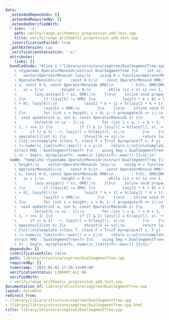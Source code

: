```yaml
---
data:
  _extendedDependsOn: []
  _extendedRequiredBy: []
  _extendedVerifiedWith:
  - icon: ':x:'
    path: verify/range_arithmetic_progression_add.test.cpp
    title: verify/range_arithmetic_progression_add.test.cpp
  _isVerificationFailed: true
  _pathExtension: cpp
  _verificationStatusIcon: ':x:'
  attributes:
    links: []
  bundledCode: "#line 1 \"library/structure/segtree/DualSegmentTree.cpp\"\ntemplate\
    \ <typename OperatorMonoid>\nstruct DualSegmentTree {\n    int sz, height;\n \
    \   vector<OperatorMonoid> lazy;\n    using H = function<OperatorMonoid(OperatorMonoid,\
    \ OperatorMonoid)>;\n    const H h;\n    const OperatorMonoid OM0;\n\n    DualSegmentTree(int\
    \ n, const H h, const OperatorMonoid& OM0)\n        : h(h), OM0(OM0) {\n     \
    \   sz = 1;\n        height = 0;\n        while (sz < n) sz <<= 1, height++;\n\
    \        lazy.assign(2 * sz, OM0);\n    }\n\n    inline void propagate(int k)\
    \ {\n        if (lazy[k] != OM0) {\n            lazy[2 * k + 0] = h(lazy[2 * k\
    \ + 0], lazy[k]);\n            lazy[2 * k + 1] = h(lazy[2 * k + 1], lazy[k]);\n\
    \            lazy[k] = OM0;\n        }\n    }\n\n    inline void thrust(int k)\
    \ {\n        for (int i = height; i > 0; i--) propagate(k >> i);\n    }\n\n  \
    \  void update(int a, int b, const OperatorMonoid& x) {\n        thrust(a += sz);\n\
    \        thrust(b += sz - 1);\n        for (int l = a, r = b + 1; l < r; l >>=\
    \ 1, r >>= 1) {\n            if (l & 1) lazy[l] = h(lazy[l], x), ++l;\n      \
    \      if (r & 1) --r, lazy[r] = h(lazy[r], x);\n        }\n    }\n\n    OperatorMonoid\
    \ operator[](int k) {\n        thrust(k += sz);\n        return lazy[k];\n   \
    \ }\n};\n\ntemplate <class T, class F = T>\nT myreplace(T x, F y) {\n    if (y\
    \ != numeric_limits<F>::max()) x = y;\n    return x;\n}\n\ntemplate <class T>\n\
    struct RRQ : DualSegmentTree<T> {\n    using Seg = DualSegmentTree<T>;\n    RRQ(int\
    \ n) : Seg(n, myreplace<T>, numeric_limits<T>::max()) {}\n};\n"
  code: "template <typename OperatorMonoid>\nstruct DualSegmentTree {\n    int sz,\
    \ height;\n    vector<OperatorMonoid> lazy;\n    using H = function<OperatorMonoid(OperatorMonoid,\
    \ OperatorMonoid)>;\n    const H h;\n    const OperatorMonoid OM0;\n\n    DualSegmentTree(int\
    \ n, const H h, const OperatorMonoid& OM0)\n        : h(h), OM0(OM0) {\n     \
    \   sz = 1;\n        height = 0;\n        while (sz < n) sz <<= 1, height++;\n\
    \        lazy.assign(2 * sz, OM0);\n    }\n\n    inline void propagate(int k)\
    \ {\n        if (lazy[k] != OM0) {\n            lazy[2 * k + 0] = h(lazy[2 * k\
    \ + 0], lazy[k]);\n            lazy[2 * k + 1] = h(lazy[2 * k + 1], lazy[k]);\n\
    \            lazy[k] = OM0;\n        }\n    }\n\n    inline void thrust(int k)\
    \ {\n        for (int i = height; i > 0; i--) propagate(k >> i);\n    }\n\n  \
    \  void update(int a, int b, const OperatorMonoid& x) {\n        thrust(a += sz);\n\
    \        thrust(b += sz - 1);\n        for (int l = a, r = b + 1; l < r; l >>=\
    \ 1, r >>= 1) {\n            if (l & 1) lazy[l] = h(lazy[l], x), ++l;\n      \
    \      if (r & 1) --r, lazy[r] = h(lazy[r], x);\n        }\n    }\n\n    OperatorMonoid\
    \ operator[](int k) {\n        thrust(k += sz);\n        return lazy[k];\n   \
    \ }\n};\n\ntemplate <class T, class F = T>\nT myreplace(T x, F y) {\n    if (y\
    \ != numeric_limits<F>::max()) x = y;\n    return x;\n}\n\ntemplate <class T>\n\
    struct RRQ : DualSegmentTree<T> {\n    using Seg = DualSegmentTree<T>;\n    RRQ(int\
    \ n) : Seg(n, myreplace<T>, numeric_limits<T>::max()) {}\n};"
  dependsOn: []
  isVerificationFile: false
  path: library/structure/segtree/DualSegmentTree.cpp
  requiredBy: []
  timestamp: '2021-01-02 17:35:14+09:00'
  verificationStatus: LIBRARY_ALL_WA
  verifiedWith:
  - verify/range_arithmetic_progression_add.test.cpp
documentation_of: library/structure/segtree/DualSegmentTree.cpp
layout: document
redirect_from:
- /library/library/structure/segtree/DualSegmentTree.cpp
- /library/library/structure/segtree/DualSegmentTree.cpp.html
title: library/structure/segtree/DualSegmentTree.cpp
---
```

